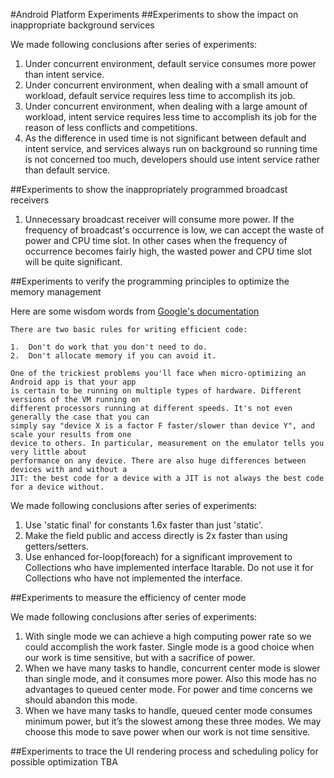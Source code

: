 #Android Platform Experiments
##Experiments to show the impact on inappropriate background services

We made following conclusions after series of experiments:

1.  Under concurrent environment, default service consumes more power than intent service.
2.  Under concurrent environment, when dealing with a small amount of workload, default service requires less time to accomplish its job.
3.  Under concurrent environment, when dealing with a large amount of workload, intent service requires less time to accomplish its job for the reason of less conflicts and competitions.
4.  As the difference in used time is not significant between default and intent service, and services always run on background so running time is not concerned too much, developers should use intent service rather than default service.

##Experiments to show the inappropriately programmed broadcast receivers

1.  Unnecessary broadcast receiver will consume more power. If the frequency of broadcast's occurrence is low, we can accept the waste of power and CPU time slot. In other cases when the frequency of occurrence becomes fairly high, the wasted power and CPU time slot will be quite significant.

##Experiments to verify the programming principles to optimize the memory management

Here are some wisdom words from [Google's documentation](http://developer.android.com/training/articles/perf-tips.html)

	There are two basic rules for writing efficient code:

	1.	Don't do work that you don't need to do.
	2.	Don't allocate memory if you can avoid it.

	One of the trickiest problems you'll face when micro-optimizing an Android app is that your app 
	is certain to be running on multiple types of hardware. Different versions of the VM running on 
	different processors running at different speeds. It's not even generally the case that you can 
	simply say "device X is a factor F faster/slower than device Y", and scale your results from one 
	device to others. In particular, measurement on the emulator tells you very little about 
	performance on any device. There are also huge differences between devices with and without a 
	JIT: the best code for a device with a JIT is not always the best code for a device without.

We made following conclusions after series of experiments:

1.	Use 'static final' for constants 1.6x faster than just 'static'.
2.	Make the field public and access directly is 2x faster than using getters/setters.
3.	Use enhanced for-loop(foreach) for a significant improvement to Collections who have implemented interface Itarable. Do not use it for Collections who have not implemented the interface.

##Experiments to measure the efficiency of center mode

We made following conclusions after series of experiments:

1.  With single mode we can achieve a high computing power rate so we could accomplish the work faster. Single mode is a good choice when our work is time sensitive, but with a sacrifice of power.
2.  When we have many tasks to handle, concurrent center mode is slower than single mode, and it consumes more power. Also this mode has no advantages to queued center mode. For power and time concerns we should abandon this mode.
3.  When we have many tasks to handle, queued center mode consumes minimum power, but it’s the slowest among these three modes. We may choose this mode to save power when our work is not time sensitive.

##Experiments to trace the UI rendering process and scheduling policy for possible optimization
TBA
